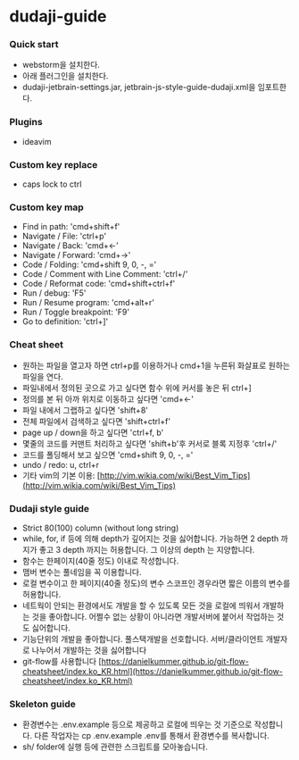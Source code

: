 # dudaji-guide

### Quick start
- webstorm을 설치한다.
- 아래 플러그인을 설치한다.
- dudaji-jetbrain-settings.jar, jetbrain-js-style-guide-dudaji.xml을 임포트한다. 

### Plugins
- ideavim

### Custom key replace
- caps lock to ctrl

### Custom key map
- Find in path: 'cmd+shift+f'
- Navigate / File: 'ctrl+p'
- Navigate / Back: 'cmd+<-'
- Navigate / Forward: 'cmd+->'
- Code / Folding: 'cmd+shift 9, 0, -, ='
- Code / Comment with Line Comment: 'ctrl+/'
- Code / Reformat code: 'cmd+shift+ctrl+f'
- Run / debug: 'F5'
- Run / Resume program: 'cmd+alt+r'
- Run / Toggle breakpoint: 'F9'
- Go to definition: 'ctrl+]'

### Cheat sheet
- 원하는 파일을 열고자 하면 ctrl+p를 이용하거나 cmd+1을 누른뒤 화살표로 원하는 파일을 연다.
- 파일내에서 정의된 곳으로 가고 싶다면 함수 위에 커서를 놓은 뒤 ctrl+]
- 정의를 본 뒤 아까 위치로 이동하고 싶다면 'cmd+<-'
- 파일 내에서 그랩하고 싶다면 'shift+8'
- 전체 파일에서 검색하고 싶다면 'shift+ctrl+f'
- page up / down을 하고 싶다면 'ctrl+f, b'
- 몇줄의 코드를 커맨트 처리하고 싶다면 'shift+b'후 커서로 블록 지정후 'ctrl+/'
- 코드를 폴딩해서 보고 싶으면 'cmd+shift 9, 0, -, ='
- undo / redo: u, ctrl+r
- 기타 vim의 기본 이용: [http://vim.wikia.com/wiki/Best_Vim_Tips](http://vim.wikia.com/wiki/Best_Vim_Tips)

### Dudaji style guide
- Strict 80(100) column (without long string)
- while, for, if 등에 의해 depth가 깊어지는 것을 싫어합니다. 가능하면 2 depth 까지가 좋고 3 depth 까지는 허용합니다. 그 이상의 depth 는 지양합니다. 
- 함수는 한페이지(40줄 정도) 이내로 작성합니다.
- 맴버 변수는 풀네임을 꼭 이용합니다. 
- 로컬 변수이고 한 페이지(40줄 정도)의 변수 스코프인 경우라면 짧은 이름의 변수를 허용합니다.
- 네트웍이 안되는 환경에서도 개발을 할 수 있도록 모든 것을 로컬에 띄워서 개발하는 것을 좋아합니다. 
어쩔수 없는 상황이 아니라면 개발서버에 붙어서 작업하는 것도 싫어합니다.
- 기능단위의 개발을 좋아합니다. 풀스택개발을 선호합니다. 서버/클라이언트 개발자로 나누어서 개발하는 것을 싫어합니다
- git-flow를 사용합니다 [https://danielkummer.github.io/git-flow-cheatsheet/index.ko_KR.html](https://danielkummer.github.io/git-flow-cheatsheet/index.ko_KR.html)

### Skeleton guide
- 환경변수는 .env.example 등으로 제공하고 로컬에 띄우는 것 기준으로 작성합니다.
다른 작업자는 cp .env.example .env를 통해서 환경변수를 복사합니다.
- sh/ folder에 실행 등에 관련한 스크립트를 모아놓습니다.




